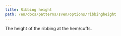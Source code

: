 ```yaml
---
title: Ribbing height
path: /en/docs/patterns/sven/options/ribbingheight
---
```


The height of the ribbing at the hem/cuffs.